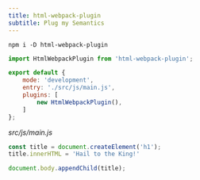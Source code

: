 ```yaml
---
title: html-webpack-plugin
subtitle: Plug my Semantics
---
```


`npm i -D html-webpack-plugin`

```javascript
import HtmlWebpackPlugin from 'html-webpack-plugin';

export default {
    mode: 'development',
    entry: './src/js/main.js',
    plugins: [
        new HtmlWebpackPlugin(),
    ]
};
```

_src/js/main.js_

```javascript
const title = document.createElement('h1');
title.innerHTML = 'Hail to the King!'

document.body.appendChild(title);
```
